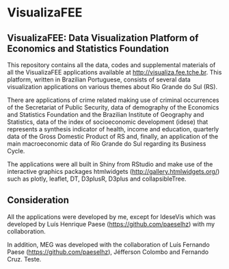 # VisualizaFEE
## VisualizaFEE: Data Visualization Platform of Economics and Statistics Foundation
This repository contains all the data, codes and supplemental materials of all the VisualizaFEE applications available at http://visualiza.fee.tche.br. This platform, written in Brazilian Portuguese, consists of several data visualization applications on various themes about Rio Grande do Sul (RS).

There are applications of crime related making use of criminal occurrences of the Secretariat of Public Security, data of demography of the Economics and Statistics Foundation and the Brazilian Institute of Geography and Statistics, data of the index of socioeconomic development (idese) that represents a synthesis indicator of health, income and education, quarterly data of the Gross Domestic Product of RS and, finally, an application of the main macroeconomic data of Rio Grande do Sul regarding its Business Cycle.

The applications were all built in Shiny from RStudio and make use of the interactive graphics packages htmlwidgets (http://gallery.htmlwidgets.org/) such as plotly, leaflet, DT, D3plusR, D3plus and collapsibleTree.

## Consideration
All the applications were developed by me, except for IdeseVis which was developed by Luís Henrique Paese (https://github.com/paeselhz) with my collaboration.

In addition, MEG was developed with the collaboration of Luís Fernando Paese (https://github.com/paeselhz), Jéfferson Colombo and Fernando Cruz. Teste.